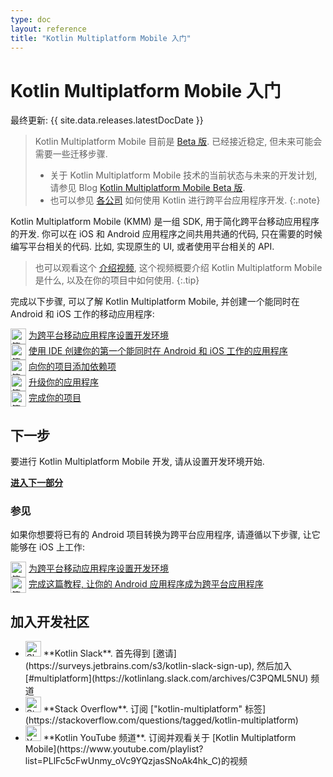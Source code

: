 ```yaml
---
type: doc
layout: reference
title: "Kotlin Multiplatform Mobile 入门"
---
```


# Kotlin Multiplatform Mobile 入门
[//]: # (description: 使用 Kotlin Multiplatform Mobile 简化跨平台应用程序的开发. 为你的 iOS 和 Android 应用程序的业务逻辑创建单一的代码库.)

最终更新: {{ site.data.releases.latestDocDate }}

> Kotlin Multiplatform Mobile 目前是 [Beta 版](../components-stability.html).
> 已经接近稳定, 但未来可能会需要一些迁移步骤.
> 
> * 关于 Kotlin Multiplatform Mobile 技术的当前状态与未来的开发计划,
>   请参见 Blog [Kotlin Multiplatform Mobile Beta 版](https://blog.jetbrains.com/kotlin/2022/10/kmm-beta).
> * 也可以参见
>   [各公司](https://kotlinlang.org/lp/mobile/case-studies)
>   如何使用 Kotlin 进行跨平台应用程序开发.
{:.note}

Kotlin Multiplatform Mobile (KMM) 是一组 SDK, 用于简化跨平台移动应用程序的开发.
你可以在 iOS 和 Android 应用程序之间共用共通的代码, 只在需要的时候编写平台相关的代码.
比如, 实现原生的 UI, 或者使用平台相关的 API.

> 也可以观看这个 [介绍视频](https://www.youtube.com/watch?v=mdN6P6RI__k),
> 这个视频概要介绍 Kotlin Multiplatform Mobile 是什么, 以及在你的项目中如何使用.
{:.tip}

完成以下步骤, 可以了解 Kotlin Multiplatform Mobile, 并创建一个能同时在 Android 和 iOS 工作的移动应用程序:

<div style="vertical-align: middle; display: inline-flex">
  <img src="/assets/docs/images/icons/icon-1.svg" alt="第 1 步" width="25"/> &nbsp;
  <a href="multiplatform-mobile-setup.html">为跨平台移动应用程序设置开发环境</a>
</div>
<br/>

<div style="vertical-align: middle; display: inline-flex">
  <img src="/assets/docs/images/icons/icon-2.svg" alt="第 2 步" width="25"/> &nbsp;
  <a href="multiplatform-mobile-create-first-app.html">使用 IDE 创建你的第一个能同时在 Android 和 iOS 工作的应用程序</a>
</div>
<br/>

<div style="vertical-align: middle; display: inline-flex">
  <img src="/assets/docs/images/icons/icon-3.svg" alt="第 3 步" width="25"/> &nbsp;
  <a href="multiplatform-mobile-dependencies.html">向你的项目添加依赖项</a>
</div>
<br/>

<div style="vertical-align: middle; display: inline-flex">
  <img src="/assets/docs/images/icons/icon-4.svg" alt="第 4 步" width="25"/> &nbsp;
  <a href="multiplatform-mobile-upgrade-app.html">升级你的应用程序</a>
</div>
<br/>

<div style="vertical-align: middle; display: inline-flex">
  <img src="/assets/docs/images/icons/icon-5.svg" alt="第 5 步" width="25"/> &nbsp;
  <a href="multiplatform-mobile-wrap-up.html">完成你的项目</a>
</div>
<br/>

## 下一步

要进行 Kotlin Multiplatform Mobile 开发, 请从设置开发环境开始.

**[进入下一部分](multiplatform-mobile-setup.html)**

### 参见

如果你想要将已有的 Android 项目转换为跨平台应用程序, 请遵循以下步骤, 让它能够在 iOS 上工作:

<div style="vertical-align: middle; display: inline-flex">
  <img src="/assets/docs/images/icons/icon-1.svg" alt="第 1 步" width="25"/> &nbsp;
  <a href="multiplatform-mobile-setup.html">为跨平台移动应用程序设置开发环境</a>
</div>
<br/>

<div style="vertical-align: middle; display: inline-flex">
  <img src="/assets/docs/images/icons/icon-2.svg" alt="第 2 步" width="25"/> &nbsp;
  <a href="multiplatform-mobile-integrate-in-existing-app.html">完成这篇教程, 让你的 Android 应用程序成为跨平台应用程序</a>
</div>

## 加入开发社区

* <img src="/assets/docs/images/social/slack.svg" alt="Slack" width="25" style="display:inline" />
  **Kotlin Slack**.
  首先得到 [邀请](https://surveys.jetbrains.com/s3/kotlin-slack-sign-up),
  然后加入 [#multiplatform](https://kotlinlang.slack.com/archives/C3PQML5NU) 频道
* <img src="/assets/docs/images/social/stackoverflow.svg" alt="Stack Overflow" width="25" style="display:inline" />
  **Stack Overflow**.
  订阅 ["kotlin-multiplatform" 标签](https://stackoverflow.com/questions/tagged/kotlin-multiplatform)
* <img src="/assets/docs/images/social/youtube.svg" alt="YouTube" width="25" style="display:inline" />
  **Kotlin YouTube 频道**.
  订阅并观看关于 [Kotlin Multiplatform Mobile](https://www.youtube.com/playlist?list=PLlFc5cFwUnmy_oVc9YQzjasSNoAk4hk_C)的视频
